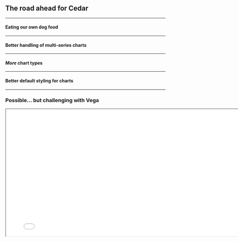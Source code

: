 <!-- .slide: data-background="img/esri-fed-summit-2017/bg-3.png" -->
## The road ahead for Cedar

---

<!-- .slide: data-background="img/dogs-367602768_0416127f3e_b.jpg" -->
#### Eating our own dog food


---

<!-- .slide: data-background-iframe="http://esri.github.io/cedar/examples/grouped.html" class="light-background" -->
#### Better handling of multi-series charts

---

<!-- .slide: data-background="linear-gradient(rgba(0, 0, 0, 0.25), rgba(0, 0, 0, 0.25)), url(img/charts-4237886048_40dec4ceb2_o.jpg)" -->
#### _More_ chart types

---

<!-- .slide: data-background="img/groom-1536233_1280.jpg" -->
#### Better default styling for charts

---

<!-- .slide: data-background="img/esri-fed-summit-2017/bg-3.png" -->
### Possible... but challenging with Vega
<div style="background: #fff; width: 800px; margin: 0 auto;">
  <iframe src="//unpkg.com/arcgis-cedar@0.9.1/dist/charts/grouped.json" height="400" width="100%" />
</div>

---

<!-- .slide: data-background="img/esri-fed-summit-2017/bg-4.png" -->
## Demo: Cedar amCharts prototype

https://esridc.github.io/cedar-amcharts/
